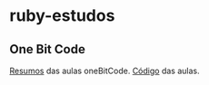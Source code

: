 # ruby-estudos
 
## One Bit Code
[Resumos](https://github.com/Elisangelamsilva/ruby-estudos/blob/master/oneBitCode/README.md) das aulas oneBitCode.
[Código](https://github.com/Elisangelamsilva/ruby-estudos/tree/master/oneBitCode/aulas) das aulas.